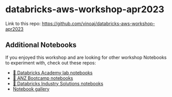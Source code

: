 # databricks-aws-workshop-apr2023

Link to this repo: <https://github.com/vinoaj/databricks-aws-workshop-apr2023>

## Additional Notebooks

If you enjoyed this workshop and are looking for other workshop Notebooks to experiment with, check out these repos:

- [📄 Databricks Academy lab notebooks](https://github.com/databricks-academy)
- [📄 ANZ Bootcamp notebooks](https://github.com/zivilenorkunaite/apjbootcamp2023)
- [📄 Databricks Industry Solutions notebooks](https://github.com/databricks-industry-solutions)
- [Notebook gallery](https://github.com/databricks/notebook_gallery)
